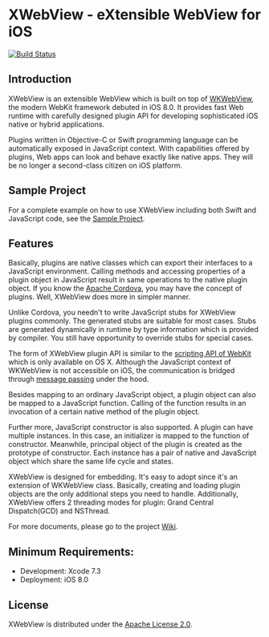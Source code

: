 # XWebView - eXtensible WebView for iOS

[![Build Status](https://travis-ci.org/XWebView/XWebView.svg?branch=master)](https://travis-ci.org/XWebView/XWebView)

## Introduction

XWebView is an extensible WebView which is built on top of [WKWebView](https://developer.apple.com/library/ios/documentation/WebKit/Reference/WKWebView_Ref/), the modern WebKit framework debuted in iOS 8.0. It provides fast Web runtime with carefully designed plugin API for developing sophisticated iOS native or hybrid applications.

Plugins written in Objective-C or Swift programming language can be automatically exposed in JavaScript context. With capabilities offered by plugins, Web apps can look and behave exactly like native apps. They will be no longer a second-class citizen on iOS platform.

## Sample Project

For a complete example on how to use XWebView including both Swift and JavaScript code, see the [Sample Project](https://github.com/XWebView/Sample).

## Features

Basically, plugins are native classes which can export their interfaces to a JavaScript environment. Calling methods and accessing properties of a plugin object in JavaScript result in same operations to the native plugin object. If you know the [Apache Cordova](https://cordova.apache.org/), you may have the concept of plugins. Well, XWebView does more in simpler manner.

Unlike Cordova, you needn't to write JavaScript stubs for XWebView plugins commonly. The generated stubs are suitable for most cases. Stubs are generated dynamically in runtime by type information which is provided by compiler. You still have opportunity to override stubs for special cases.

The form of XWebView plugin API is similar to the [scripting API of WebKit](https://developer.apple.com/library/mac/documentation/AppleApplications/Conceptual/SafariJSProgTopics/Tasks/ObjCFromJavaScript.html) which is only available on OS X. Although the JavaScript context of WKWebView is not accessible on iOS, the communication is bridged through [message passing](https://developer.apple.com/library/mac/documentation/WebKit/Reference/WKUserContentController_Ref/index.html#//apple_ref/occ/instm/WKUserContentController/addScriptMessageHandler:name:) under the hood.

Besides mapping to an ordinary JavaScript object, a plugin object can also be mapped to a JavaScript function. Calling of the function results in an invocation of a certain native method of the plugin object.

Further more, JavaScript constructor is also supported. A plugin can have multiple instances. In this case, an initializer is mapped to the function of constructor. Meanwhile, principal object of the plugin is created as the prototype of constructor. Each instance has a pair of native and JavaScript object which share the same life cycle and states.

XWebView is designed for embedding. It's easy to adopt since it's an extension of WKWebView class. Basically, creating and loading plugin objects are the only additional steps you need to handle. Additionally, XWebView offers 2 threading modes for plugin: Grand Central Dispatch(GCD) and NSThread.

For more documents, please go to the project [Wiki](../../wiki).

## Minimum Requirements:

* Development:  Xcode 7.3
* Deployment:   iOS 8.0

## License

XWebView is distributed under the [Apache License 2.0](LICENSE).
